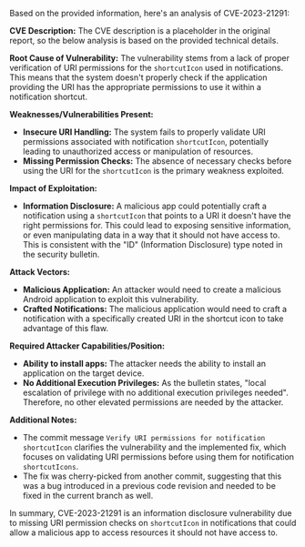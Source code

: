 Based on the provided information, here's an analysis of CVE-2023-21291:

**CVE Description:**
The CVE description is a placeholder in the original report, so the below analysis is based on the provided technical details.

**Root Cause of Vulnerability:**
The vulnerability stems from a lack of proper verification of URI permissions for the `shortcutIcon` used in notifications. This means that the system doesn't properly check if the application providing the URI has the appropriate permissions to use it within a notification shortcut.

**Weaknesses/Vulnerabilities Present:**
- **Insecure URI Handling:** The system fails to properly validate URI permissions associated with notification `shortcutIcon`, potentially leading to unauthorized access or manipulation of resources.
- **Missing Permission Checks:** The absence of necessary checks before using the URI for the `shortcutIcon` is the primary weakness exploited.

**Impact of Exploitation:**
- **Information Disclosure:** A malicious app could potentially craft a notification using a `shortcutIcon` that points to a URI it doesn't have the right permissions for. This could lead to exposing sensitive information, or even manipulating data in a way that it should not have access to. This is consistent with the "ID" (Information Disclosure) type noted in the security bulletin.

**Attack Vectors:**
- **Malicious Application:** An attacker would need to create a malicious Android application to exploit this vulnerability.
- **Crafted Notifications:** The malicious application would need to craft a notification with a specifically created URI in the shortcut icon to take advantage of this flaw.

**Required Attacker Capabilities/Position:**
- **Ability to install apps:** The attacker needs the ability to install an application on the target device.
- **No Additional Execution Privileges:** As the bulletin states, "local escalation of privilege with no additional execution privileges needed". Therefore, no other elevated permissions are needed by the attacker.

**Additional Notes:**
- The commit message `Verify URI permissions for notification shortcutIcon` clarifies the vulnerability and the implemented fix, which focuses on validating URI permissions before using them for notification `shortcutIcons`.
- The fix was cherry-picked from another commit, suggesting that this was a bug introduced in a previous code revision and needed to be fixed in the current branch as well.

In summary, CVE-2023-21291 is an information disclosure vulnerability due to missing URI permission checks on `shortcutIcon` in notifications that could allow a malicious app to access resources it should not have access to.
